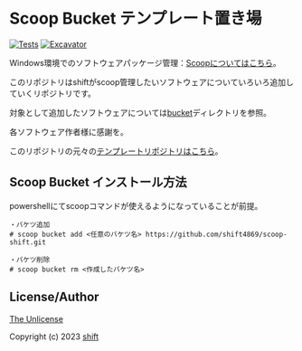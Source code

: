 # Scoop Bucket テンプレート置き場

[![Tests](https://github.com/shift4869/scoop-shift/actions/workflows/ci.yml/badge.svg)](https://github.com/shift4869/scoop-shift/actions/workflows/ci.yml) [![Excavator](https://github.com/shift4869/scoop-shift/actions/workflows/excavator.yml/badge.svg)](https://github.com/shift4869/scoop-shift/actions/workflows/excavator.yml)

Windows環境でのソフトウェアパッケージ管理：[Scoopについてはこちら](https://scoop.sh)。

このリポジトリはshiftがscoop管理したいソフトウェアについていろいろ追加していくリポジトリです。

対象として追加したソフトウェアについては[bucket](./bucket/)ディレクトリを参照。

各ソフトウェア作者様に感謝を。

このリポジトリの元々の[テンプレートリポジトリはこちら](https://github.com/ScoopInstaller/BucketTemplate)。

## Scoop Bucket インストール方法

powershellにてscoopコマンドが使えるようになっていることが前提。

```pwsh
・バケツ追加
# scoop bucket add <任意のバケツ名> https://github.com/shift4869/scoop-shift.git

・バケツ削除
# scoop bucket rm <作成したバケツ名>
```

## License/Author

[The Unlicense](./LICENSE)

Copyright (c) 2023 [shift](https://twitter.com/_shift4869)
